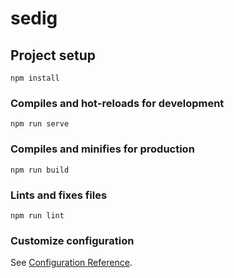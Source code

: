 # sedig

## Project setup
`
npm install
`

### Compiles and hot-reloads for development
`
npm run serve
`

### Compiles and minifies for production
`
npm run build
`

### Lints and fixes files
`
npm run lint
`

### Customize configuration
See [Configuration Reference](https://cli.vuejs.org/config/).